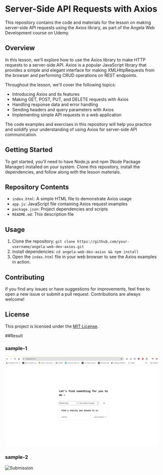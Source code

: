 # Server-Side API Requests with Axios
This repository contains the code and materials for the lesson on making server-side API requests using the Axios library, as part of the Angela Web Development course on Udemy.

## Overview
In this lesson, we'll explore how to use the Axios library to make HTTP requests to a server-side API. Axios is a popular JavaScript library that provides a simple and elegant interface for making XMLHttpRequests from the browser and performing CRUD operations on REST endpoints.

Throughout the lesson, we'll cover the following topics:

- Introducing Axios and its features
- Making GET, POST, PUT, and DELETE requests with Axios
- Handling response data and error handling
- Sending headers and query parameters with Axios
- Implementing simple API requests in a web application

The code examples and exercises in this repository will help you practice and solidify your understanding of using Axios for server-side API communication.

## Getting Started
To get started, you'll need to have Node.js and npm (Node Package Manager) installed on your system. Clone this repository, install the dependencies, and follow along with the lesson materials.

## Repository Contents
- `index.html`: A simple HTML file to demonstrate Axios usage
- `app.js`: JavaScript file containing Axios request examples
- `package.json`: Project dependencies and scripts
- `README.md`: This description file

## Usage
1. Clone the repository: `git clone https://github.com/your-username/angela-web-dev-axios.git`
2. Install dependencies: `cd angela-web-dev-axios && npm install`
3. Open the `index.html` file in your web browser to see the Axios examples in action.

## Contributing
If you find any issues or have suggestions for improvements, feel free to open a new issue or submit a pull request. Contributions are always welcome!

## License
This project is licensed under the [MIT License](LICENSE).


##Result
### sample-1
![Testing](random-1.JPG)

### sample-2
![Submission](random2.JPG)


